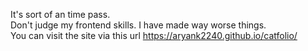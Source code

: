 It's sort of an time pass.  
Don't judge my frontend skills. I have made way worse things.  
You can visit the site via this url https://aryank2240.github.io/catfolio/
